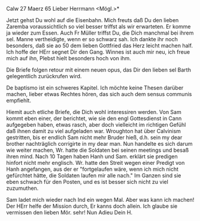  Calw 27 Maerz 65
Lieber Herrmann <Mögl.>*

Jetzt gehst Du wohl auf die Eisenbahn. Mich freuts daß Du den lieben Zaremba voraussichtlich so viel besser triffst als wir erwarteten. Er komme ja wieder zum Essen. Auch Fr Müller triffst Du, die Dich manchmal bei ihrem sel. Manne vertheidigte, wenn er so schwarz sah. Ich dankte ihr noch besonders, daß sie ao 50 dem lieben Gottfried das Herz leicht machen half. Ich hoffe der HErr segnet Dir den Gang. Winnes ist auch mir neu, ich freue mich auf ihn, Plebst hielt besonders hoch von ihm.

Die Briefe folgen retour mit einem neuen opus, das Dir den lieben sel Barth gelegentlich zurückrufen wird.

De baptismo ist ein schweres Kapitel. Ich möchte keine Thesen darüber machen, lieber etwas Rechtes hören, das sich auch dem sensus communis empfiehlt.

Hiemit auch etliche Briefe, die Dich wohl interessiren werden. Von Sam kommt eben einer, der berichtet, wie sie den engl Gottesdienst in Cann aufgegeben haben, etwas rasch, aber doch vielleicht im richtigen Gefühl daß ihnen damit zu viel aufgeladen war. Wroughton hat über Calvinism gestritten, bis er endlich Sam nicht mehr Bruder hieß, d.h. sein my dear brother nachträglich corrigirte in my dear man. Nun handelte es sich darum wie weiter machen, Wr. hatte die Soldaten bei seinen meetings und besaß ihren mind. Nach 10 Tagen haben Hanh und Sam. erklärt sie predigen hinfort nicht mehr englisch. Wr. hatte den Streit wegen einer Predigt von Hanh angefangen, aus der er "fortgelaufen wäre, wenn ich mich nicht gefürchtet hätte, die Soldaten laufen mir alle nach." Im Ganzen sind sie eben schwach für den Posten, und es ist besser sich nicht zu viel zuzumuthen.

Sam ladet mich wieder nach Ind ein wegen Mal. Aber was kann ich machen! Der HErr helfe der Mission durch, Er kanns doch allein. Ich glaube sie vermissen den lieben Mör. sehr!
 Nun Adieu Dein H.


